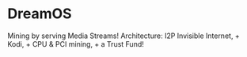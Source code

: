 # DreamOS
Mining by serving Media Streams! Architecture: I2P Invisible Internet, + Kodi, + CPU &amp; PCI mining, + a Trust Fund!
